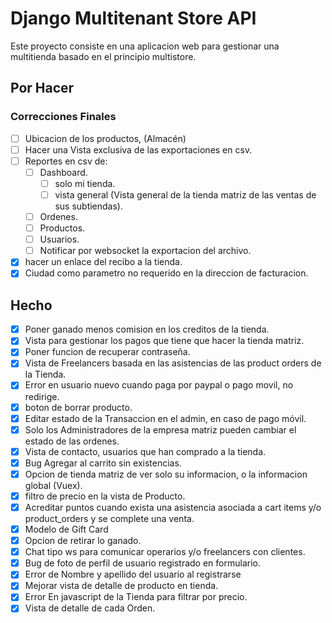 # Django Multitenant Store API

Este proyecto consiste en una aplicacion web para gestionar una multitienda basado en el principio multistore.

## Por Hacer
### Correcciones Finales
- [ ] Ubicacion de los productos, (Almacén)
- [ ] Hacer una Vista exclusiva de las exportaciones en csv.
- [ ] Reportes en csv de:
    - [ ] Dashboard.
        - [ ] solo mi tienda.
        - [ ] vista general (Vista general de la tienda matriz de las ventas de sus subtiendas).
    - [ ] Ordenes.
    - [ ] Productos.
    - [ ] Usuarios.
    - [ ] Notificar por websocket la exportacion del archivo.
- [x] hacer un enlace del recibo a la tienda.
- [x] Ciudad como parametro no requerido en la direccion de facturacion.
## Hecho
- [x] Poner ganado menos comision en los creditos de la tienda.
- [x] Vista para gestionar los pagos que tiene que hacer la tienda matriz.
- [x] Poner funcion de recuperar contraseña.
- [x] Vista de Freelancers basada en las asistencias de las product orders de la Tienda.
- [x] Error en usuario nuevo cuando paga por paypal o pago movil, no redirige.
- [x] boton de borrar producto.
- [x] Editar estado de la Transaccion en el admin, en caso de pago móvil.
- [x] Solo los Administradores de la empresa matriz pueden cambiar el estado de las ordenes.
- [x] Vista de contacto, usuarios que han comprado a la tienda.
- [x] Bug Agregar al carrito sin existencias.
- [x] Opcion de tienda matriz de ver solo su informacion, o la informacion global (Vuex).
- [x] filtro de precio en la vista de Producto.
- [x] Acreditar puntos cuando exista una asistencia asociada a cart items y/o product_orders y se complete una venta.
- [x] Modelo de Gift Card
- [x] Opcion de retirar lo ganado.
- [x] Chat tipo ws para comunicar operarios y/o freelancers con clientes.
- [x] Bug de foto de perfil de usuario registrado en formulario.
- [x] Error de Nombre y apellido del usuario al registrarse
- [x] Mejorar vista de detalle de producto en tienda.
- [x] Error En javascript de la Tienda para filtrar por precio.
- [x] Vista de detalle de cada Orden.

